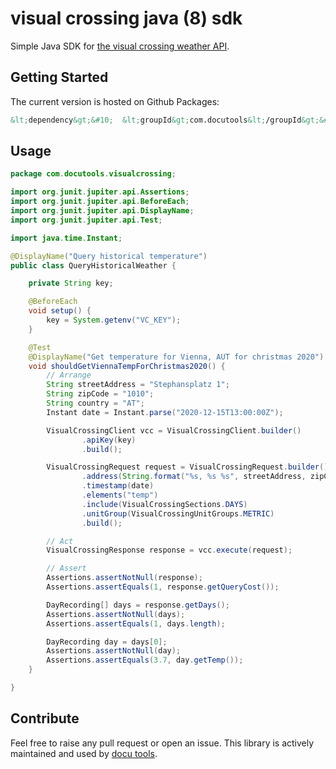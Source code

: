 # visual crossing java (8) sdk

Simple Java SDK for [the visual crossing weather API](https://www.visualcrossing.com/).

## Getting Started

The current version is hosted on Github Packages:

```xml
&lt;dependency&gt;&#10;  &lt;groupId&gt;com.docutools&lt;/groupId&gt;&#10;  &lt;artifactId&gt;visualcrossing-sdk&lt;/artifactId&gt;&#10;  &lt;version&gt;2021-09-13&lt;/version&gt;&#10;&lt;/dependency&gt;
```

## Usage

```java
package com.docutools.visualcrossing;

import org.junit.jupiter.api.Assertions;
import org.junit.jupiter.api.BeforeEach;
import org.junit.jupiter.api.DisplayName;
import org.junit.jupiter.api.Test;

import java.time.Instant;

@DisplayName("Query historical temperature")
public class QueryHistoricalWeather {

    private String key;

    @BeforeEach
    void setup() {
        key = System.getenv("VC_KEY");
    }

    @Test
    @DisplayName("Get temperature for Vienna, AUT for christmas 2020")
    void shouldGetViennaTempForChristmas2020() {
        // Arrange
        String streetAddress = "Stephansplatz 1";
        String zipCode = "1010";
        String country = "AT";
        Instant date = Instant.parse("2020-12-15T13:00:00Z");

        VisualCrossingClient vcc = VisualCrossingClient.builder()
                .apiKey(key)
                .build();

        VisualCrossingRequest request = VisualCrossingRequest.builder()
                .address(String.format("%s, %s %s", streetAddress, zipCode, country))
                .timestamp(date)
                .elements("temp")
                .include(VisualCrossingSections.DAYS)
                .unitGroup(VisualCrossingUnitGroups.METRIC)
                .build();

        // Act
        VisualCrossingResponse response = vcc.execute(request);

        // Assert
        Assertions.assertNotNull(response);
        Assertions.assertEquals(1, response.getQueryCost());

        DayRecording[] days = response.getDays();
        Assertions.assertNotNull(days);
        Assertions.assertEquals(1, days.length);

        DayRecording day = days[0];
        Assertions.assertNotNull(day);
        Assertions.assertEquals(3.7, day.getTemp());
    }

}

```

## Contribute

Feel free to raise any pull request or open an issue. This library is actively maintained and used
by [docu tools](https://docu-tools.com).